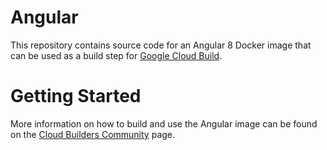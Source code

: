 # Angular
This repository contains source code for an Angular 8 Docker image that can be used as a build step for [Google Cloud Build](https://cloud.google.com/cloud-build/docs/).

# Getting Started
More information on how to build and use the Angular image can be found on the [Cloud Builders Community](https://github.com/GoogleCloudPlatform/cloud-builders-community) page.
